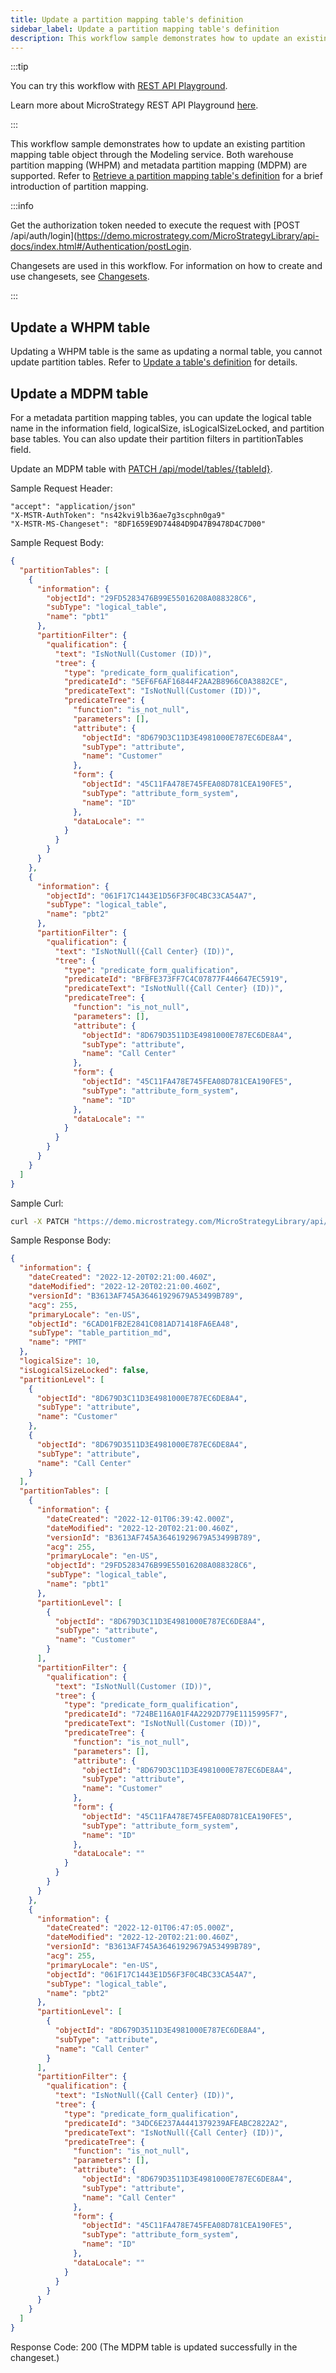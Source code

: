 ```yaml
---
title: Update a partition mapping table's definition
sidebar_label: Update a partition mapping table's definition
description: This workflow sample demonstrates how to update an existing partition mapping table through the Modeling service.
---
```


<Available since="2021 Update 9" />

:::tip

You can try this workflow with [REST API Playground](https://www.postman.com/microstrategysdk/workspace/microstrategy-rest-api/folder/16131298-43769ee1-7480-4413-990a-13b50119b384).

Learn more about MicroStrategy REST API Playground [here](/docs/getting-started/playground.md).

:::

This workflow sample demonstrates how to update an existing partition mapping table object through the Modeling service. Both warehouse partition mapping (WHPM) and metadata partition mapping (MDPM) are supported. Refer to [Retrieve a partition mapping table's definition](./retrieve-a-partition-mapping-tables-definition.md) for a brief introduction of partition mapping.

:::info

Get the authorization token needed to execute the request with [POST /api/auth/login](<https://demo.microstrategy.com/MicroStrategyLibrary/api-docs/index.html#/Authentication/postLogin>.

Changesets are used in this workflow. For information on how to create and use changesets, see [Changesets](/docs/common-workflows/modeling/changesets.md).

:::

## Update a WHPM table

Updating a WHPM table is the same as updating a normal table, you cannot update partition tables. Refer to [Update a table's definition](./update-a-tables-definition.md) for details.

## Update a MDPM table

For a metadata partition mapping tables, you can update the logical table name in the information field, logicalSize, isLogicalSizeLocked, and partition base tables. You can also update their partition filters in partitionTables field.

Update an MDPM table with [PATCH /api/model/tables/{tableId}](https://demo.microstrategy.com/MicroStrategyLibrary/api-docs/index.html#/Tables/ms-patchTableDetails).

Sample Request Header:

```http
"accept": "application/json"
"X-MSTR-AuthToken": "ns42kvi9lb36ae7g3scphn0ga9"
"X-MSTR-MS-Changeset": "8DF1659E9D74484D9D47B9478D4C7D00"
```

Sample Request Body:

```json
{
  "partitionTables": [
    {
      "information": {
        "objectId": "29FD5283476B99E55016208A088328C6",
        "subType": "logical_table",
        "name": "pbt1"
      },
      "partitionFilter": {
        "qualification": {
          "text": "IsNotNull(Customer (ID))",
          "tree": {
            "type": "predicate_form_qualification",
            "predicateId": "5EF6F6AF16844F2AA2B8966C0A3882CE",
            "predicateText": "IsNotNull(Customer (ID))",
            "predicateTree": {
              "function": "is_not_null",
              "parameters": [],
              "attribute": {
                "objectId": "8D679D3C11D3E4981000E787EC6DE8A4",
                "subType": "attribute",
                "name": "Customer"
              },
              "form": {
                "objectId": "45C11FA478E745FEA08D781CEA190FE5",
                "subType": "attribute_form_system",
                "name": "ID"
              },
              "dataLocale": ""
            }
          }
        }
      }
    },
    {
      "information": {
        "objectId": "061F17C1443E1D56F3F0C4BC33CA54A7",
        "subType": "logical_table",
        "name": "pbt2"
      },
      "partitionFilter": {
        "qualification": {
          "text": "IsNotNull({Call Center} (ID))",
          "tree": {
            "type": "predicate_form_qualification",
            "predicateId": "BFBFE373FF7C4C07877F446647EC5919",
            "predicateText": "IsNotNull({Call Center} (ID))",
            "predicateTree": {
              "function": "is_not_null",
              "parameters": [],
              "attribute": {
                "objectId": "8D679D3511D3E4981000E787EC6DE8A4",
                "subType": "attribute",
                "name": "Call Center"
              },
              "form": {
                "objectId": "45C11FA478E745FEA08D781CEA190FE5",
                "subType": "attribute_form_system",
                "name": "ID"
              },
              "dataLocale": ""
            }
          }
        }
      }
    }
  ]
}
```

Sample Curl:

```bash
curl -X PATCH "https://demo.microstrategy.com/MicroStrategyLibrary/api/model/tables" -H "accept: application/json" -H "X-MSTR-AuthToken: ns42kvi9lb36ae7g3scphn0ga9" -H "X-MSTR-MS-Changeset: 8DF1659E9D74484D9D47B9478D4C7D00" -H "Content-Type: application/json" --data-raw "{ \"partitionTables\": [ { \"information\": { \"objectId\": \"29FD5283476B99E55016208A088328C6\", \"subType\": \"logical_table\", \"name\": \"pbt1\" }, \"partitionFilter\": { \"qualification\": { \"text\": \"IsNotNull(Customer (ID))\", \"tree\": { \"type\": \"predicate_form_qualification\", \"predicateId\": \"5EF6F6AF16844F2AA2B8966C0A3882CE\", \"predicateText\": \"IsNotNull(Customer (ID))\", \"predicateTree\": { \"function\": \"is_not_null\", \"parameters\": [], \"attribute\": { \"objectId\": \"8D679D3C11D3E4981000E787EC6DE8A4\", \"subType\": \"attribute\", \"name\": \"Customer\" }, \"form\": { \"objectId\": \"45C11FA478E745FEA08D781CEA190FE5\", \"subType\": \"attribute_form_system\", \"name\": \"ID\" }, \"dataLocale\": \"\" } } } } }, { \"information\": { \"objectId\": \"061F17C1443E1D56F3F0C4BC33CA54A7\", \"subType\": \"logical_table\", \"name\": \"pbt2\" }, \"partitionFilter\": { \"qualification\": { \"text\": \"IsNotNull({Call Center} (ID))\", \"tree\": { \"type\": \"predicate_form_qualification\", \"predicateId\": \"BFBFE373FF7C4C07877F446647EC5919\", \"predicateText\": \"IsNotNull({Call Center} (ID))\", \"predicateTree\": { \"function\": \"is_not_null\", \"parameters\": [], \"attribute\": { \"objectId\": \"8D679D3511D3E4981000E787EC6DE8A4\", \"subType\": \"attribute\", \"name\": \"Call Center\" }, \"form\": { \"objectId\": \"45C11FA478E745FEA08D781CEA190FE5\", \"subType\": \"attribute_form_system\", \"name\": \"ID\" }, \"dataLocale\": \"\" } } } } } ] }"
```

Sample Response Body:

```json
{
  "information": {
    "dateCreated": "2022-12-20T02:21:00.460Z",
    "dateModified": "2022-12-20T02:21:00.460Z",
    "versionId": "B3613AF745A36461929679A53499B789",
    "acg": 255,
    "primaryLocale": "en-US",
    "objectId": "6CAD01FB2E2841C081AD71418FA6EA48",
    "subType": "table_partition_md",
    "name": "PMT"
  },
  "logicalSize": 10,
  "isLogicalSizeLocked": false,
  "partitionLevel": [
    {
      "objectId": "8D679D3C11D3E4981000E787EC6DE8A4",
      "subType": "attribute",
      "name": "Customer"
    },
    {
      "objectId": "8D679D3511D3E4981000E787EC6DE8A4",
      "subType": "attribute",
      "name": "Call Center"
    }
  ],
  "partitionTables": [
    {
      "information": {
        "dateCreated": "2022-12-01T06:39:42.000Z",
        "dateModified": "2022-12-20T02:21:00.460Z",
        "versionId": "B3613AF745A36461929679A53499B789",
        "acg": 255,
        "primaryLocale": "en-US",
        "objectId": "29FD5283476B99E55016208A088328C6",
        "subType": "logical_table",
        "name": "pbt1"
      },
      "partitionLevel": [
        {
          "objectId": "8D679D3C11D3E4981000E787EC6DE8A4",
          "subType": "attribute",
          "name": "Customer"
        }
      ],
      "partitionFilter": {
        "qualification": {
          "text": "IsNotNull(Customer (ID))",
          "tree": {
            "type": "predicate_form_qualification",
            "predicateId": "724BE116A01F4A2292D779E1115995F7",
            "predicateText": "IsNotNull(Customer (ID))",
            "predicateTree": {
              "function": "is_not_null",
              "parameters": [],
              "attribute": {
                "objectId": "8D679D3C11D3E4981000E787EC6DE8A4",
                "subType": "attribute",
                "name": "Customer"
              },
              "form": {
                "objectId": "45C11FA478E745FEA08D781CEA190FE5",
                "subType": "attribute_form_system",
                "name": "ID"
              },
              "dataLocale": ""
            }
          }
        }
      }
    },
    {
      "information": {
        "dateCreated": "2022-12-01T06:47:05.000Z",
        "dateModified": "2022-12-20T02:21:00.460Z",
        "versionId": "B3613AF745A36461929679A53499B789",
        "acg": 255,
        "primaryLocale": "en-US",
        "objectId": "061F17C1443E1D56F3F0C4BC33CA54A7",
        "subType": "logical_table",
        "name": "pbt2"
      },
      "partitionLevel": [
        {
          "objectId": "8D679D3511D3E4981000E787EC6DE8A4",
          "subType": "attribute",
          "name": "Call Center"
        }
      ],
      "partitionFilter": {
        "qualification": {
          "text": "IsNotNull({Call Center} (ID))",
          "tree": {
            "type": "predicate_form_qualification",
            "predicateId": "34DC6E237A4441379239AFEABC2822A2",
            "predicateText": "IsNotNull({Call Center} (ID))",
            "predicateTree": {
              "function": "is_not_null",
              "parameters": [],
              "attribute": {
                "objectId": "8D679D3511D3E4981000E787EC6DE8A4",
                "subType": "attribute",
                "name": "Call Center"
              },
              "form": {
                "objectId": "45C11FA478E745FEA08D781CEA190FE5",
                "subType": "attribute_form_system",
                "name": "ID"
              },
              "dataLocale": ""
            }
          }
        }
      }
    }
  ]
}
```

Response Code: 200 (The MDPM table is updated successfully in the changeset.)
